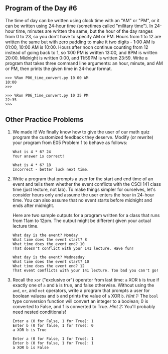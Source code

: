 

## Program of the Day #6

The time of day can be written using clock time with an "AM" or "PM", or it can be written using 24-hour time (sometimes called "military time"). In 24-hour time, minutes are written the same, but the hour of the day ranges from 0 to 23, so you don't have to specify AM or PM. Hours from 1 to 12 are written the same but with zero padding to make it two digits - 1:00 AM is 01:00, 10:00 AM is 10:00. Hours after noon continue counting from 12 instead of going back to 1, so 1:00 PM is written 13:00, and 8PM is written 20:00. Midnight is written 0:00, and 11:59PM is written 23:59. Write a program that takes three command line arguments: an hour, minute, and AM or PM, then prints the given time in 24-hour format.

```
>>> %Run P06_time_convert.py 10 00 AM
10:00
>>> 
```

```
>>> %Run P06_time_convert.py 10 35 PM
22:35
>>>
```


## Other Practice Problems

1. We made it! We finally know how to give the user of our math quiz program the customized feedback they deserve. Modify (or rewrite) your program from E05 Problem 1 to behave as follows:

   ```
   What is 4 * 6? 24
   Your answer is correct!
   ```
   
   ```
   What is 4 * 6? 18
   Incorrect - better luck next time.
   ```

3. Write a program that prompts a user for the start and end time of an event and tells them whether the event conflicts with the CSCI 141 class time (just lecture, not lab). To make things simpler for ourselves, let's consider hours only and assume the user enters the hour in 24-hour time. You can also assume that no event starts before midnight and ends after midnight.

   Here are two sample outputs for a program written for a class that runs from 11am to 12pm. The output might be different given your actual lecture time.

   ```
   What day is the event? Monday
   What time does the event start? 8
   What time does the event end? 10
   That doesn't conflict with your 141 lecture. Have fun!
   ```

   ```
   What day is the event? Wednesday
   What time does the event start? 10
   What time does the event end? 12
   That event conflicts with your 141 lecture. Too bad you can't go!
   ```

4. Recall the `xor` ("exclusive or") operator from last time: `a` XOR `b` is true if exactly one of `a` and `b` is true, and false otherwise. Without using the `and`, `or`, and `not` operators, write a program that prompts a user for boolean values`a` and `b` and prints the value of `a` XOR `b`. *Hint 1:* The `bool` type conversion function will convert an integer to a boolean; 0 is converted to False, and 1 is converted to True. *Hint 2:* You'll probably need nested conditionals!

   ```
   Enter a (0 for False, 1 for True): 1
   Enter b (0 for false, 1 for True): 0
   a XOR b is True
   ```

   ```
   Enter a (0 for False, 1 for True): 1
   Enter b (0 for false, 1 for True): 1
   a XOR b is False
   ```

